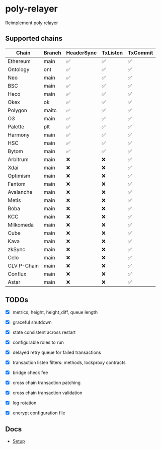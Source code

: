 # poly-relayer
Reimplement poly relayer

## Supported chains
| Chain      | Branch | HeaderSync | TxListen | TxCommit |
|--|--|--    |--|--|
|Ethereum    |main |:white_check_mark:|:white_check_mark:|:white_check_mark:|
|Ontology    |ont  |:white_check_mark:|:white_check_mark:|:white_check_mark:|
|Neo         |main |:white_check_mark:|:white_check_mark:|:white_check_mark:|
|BSC         |main |:white_check_mark:|:white_check_mark:|:white_check_mark:|
|Heco        |main |:white_check_mark:|:white_check_mark:|:white_check_mark:|
|Okex        |ok   |:white_check_mark:|:white_check_mark:|:white_check_mark:|
|Polygon     |maitc|:white_check_mark:|:white_check_mark:|:white_check_mark:|
|O3          |main |:white_check_mark:|:white_check_mark:|:white_check_mark:|
|Palette     |plt  |:white_check_mark:|:white_check_mark:|:white_check_mark:|
|Harmony     |main |:white_check_mark:|:white_check_mark:|:white_check_mark:|
|HSC         |main |:white_check_mark:|:white_check_mark:|:white_check_mark:|
|Bytom       |main |:white_check_mark:|:white_check_mark:|:white_check_mark:|
|Arbitrum    |main |:x:|:x:|:white_check_mark:|
|Xdai        |main |:x:|:x:|:white_check_mark:|
|Optimism    |main |:x:|:x:|:white_check_mark:|
|Fantom      |main |:x:|:x:|:white_check_mark:|
|Avalanche   |main |:x:|:x:|:white_check_mark:|
|Metis       |main |:x:|:x:|:white_check_mark:|
|Boba        |main |:x:|:x:|:white_check_mark:|
|KCC         |main |:x:|:x:|:white_check_mark:|
|Milkomeda   |main |:x:|:x:|:white_check_mark:|
|Cube        |main |:x:|:x:|:white_check_mark:|
|Kava        |main |:x:|:x:|:white_check_mark:|
|zkSync      |main |:x:|:x:|:white_check_mark:|
|Celo        |main |:x:|:x:|:white_check_mark:|
|CLV P-Chain |main |:x:|:x:|:white_check_mark:|
|Conflux     |main |:x:|:x:|:white_check_mark:|
|Astar       |main |:x:|:x:|:white_check_mark:|



## TODOs
- [x] metrics, height, height_diff, queue length
- [x] graceful shutdown
- [x] state consistent across restart
- [x] configurable roles to run
- [x] delayed retry queue for failed transactions
- [x] transaction listen filters: methods, lockproxy contracts
- [x] bridge check fee
- [x] cross chain transaction patching
- [x] cross chain transaction validation
- [x] log rotation
- [x] encrypt configuration file


## Docs

* [Setup](docs/README.md)

